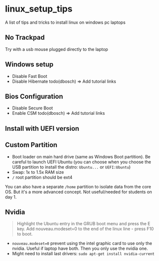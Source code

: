 # linux_setup_tips
A list of tips and tricks to install linux on windows pc laptops

## No Trackpad
Try with a usb mouse plugged directly to the laptop

## Windows setup
- Disable Fast Boot
- Disable Hibernate
todo(dbosch) => Add tutorial links

## Bios Configuration
- Disable Secure Boot
- Enable CSM
todo(dbosch) => Add tutorial links

## Install with UEFI version

## Custom Partition
- Boot loader on main hard drive (same as Windows Boot partition). Be careful to launch UEFI Ubuntu (you can choose when you choose the USB partition to install the distro: `Ubuntu...` or `UEFI:Ubuntu`)
- Swap: 1x to 1.5x RAM size
- `/` root partition should be ext4

You can also have a separate `/home` partition to isolate data from the core OS. But it's a more advanced concept. Not useful/needed for students on day 1.


## Nvidia
> Highlight the Ubuntu entry in the GRUB boot menu and press the E key. Add nouveau.modeset=0 to the end of the linux line - press F10 to boot.

- `nouveau.modeset=0` prevent using the intel graphic card to use only the nvidia. Useful if laptop have both. Then you only use the nvidia one.
- Might need to install last drivers: `sudo apt-get install nvidia-current`
